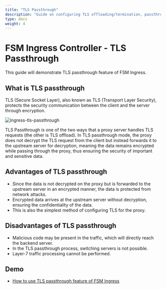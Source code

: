 ```yaml
---
title: "TLS Passthrough"
description: "Guide on configuring TLS offloading/termination, passthrough on FSM Ingress"
type: docs
weight: 4
---
```


# FSM Ingress Controller - TLS Passthrough

This guide will demonstrate TLS passthrough feature of FSM Ingress.


## What is TLS passthrough

TLS (Secure Socket Layer), also known as TLS (Transport Layer Security), protects the security communication between the client and the server through encryption.

![ingress-tls-passthrough](/images/ingress/passthrough/tls-passthrough.png)

TLS Passthrough is one of the two ways that a proxy server handles TLS requests (the other is TLS offload). In TLS passthrough mode, the proxy does not decrypt the TLS request from the client but instead forwards it to the upstream server for decryption, meaning the data remains encrypted while passing through the proxy, thus ensuring the security of important and sensitive data.

## Advantages of TLS passthrough

* Since the data is not decrypted on the proxy but is forwarded to the upstream server in an encrypted manner, the data is protected from network attacks.
* Encrypted data arrives at the upstream server without decryption, ensuring the confidentiality of the data.
* This is also the simplest method of configuring TLS for the proxy.

## Disadvantages of TLS passthrough

* Malicious code may be present in the traffic, which will directly reach the backend server.
* In the TLS passthrough process, switching servers is not possible.
* Layer-7 traffic processing cannot be performed.



## Demo

- [How to use TLS passthrough feature of FSM Ingress](/demos/ingress/ingress_passthrough)
